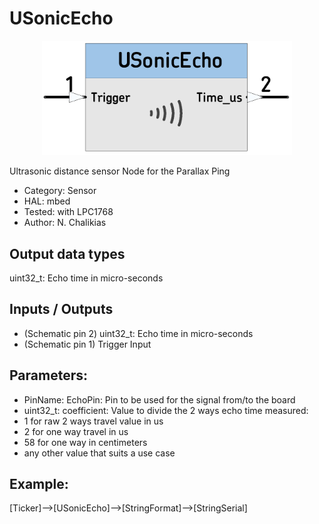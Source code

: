 # USonicEcho

<p align="center">
<img
src="img/01.PNG"
width = 400
/>
</p>

Ultrasonic distance sensor Node for the Parallax Ping
 
 *  Category: Sensor
 *  HAL: mbed
 *  Tested: with LPC1768
 *  Author: N. Chalikias

## Output data types
uint32_t: Echo time in micro-seconds 

## Inputs / Outputs

 *  (Schematic pin 2) uint32_t: Echo time in micro-seconds
 *  (Schematic pin 1) Trigger Input

## Parameters:
 *  PinName: EchoPin: Pin to be used for the signal from/to the board
 *  uint32_t: coefficient: Value to divide the 2 ways echo time measured:
   * 1 for raw 2 ways travel value in us
   * 2 for one way travel in us
   * 58 for one way in centimeters
   * any other value that suits a use case


## Example:
[Ticker]-->[USonicEcho]-->[StringFormat]-->[StringSerial]

